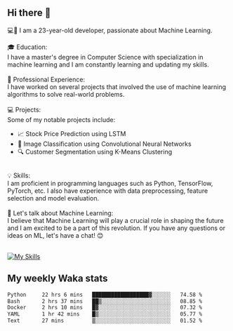 ## Hi there 👋

💻🤖 I am a 23-year-old developer, passionate about Machine Learning.</br>

🎓 Education:</br>
I have a master's degree in Computer Science with specialization in machine learning and I am constantly learning and updating my skills.
</br></br>
💼 Professional Experience:</br>
I have worked on several projects that involved the use of machine learning algorithms to solve real-world problems.
</br></br>
💻 Projects:</br>
Some of my notable projects include:
</br>
- 📈 Stock Price Prediction using LSTM</br>
- 🤖 Image Classification using Convolutional Neural Networks</br>
- 🔍 Customer Segmentation using K-Means Clustering</br>
</br>
💡 Skills:</br>
I am proficient in programming languages such as Python, TensorFlow, PyTorch, etc. I also have experience with data preprocessing, feature selection and model evaluation.
</br></br>
💬 Let's talk about Machine Learning:</br>
I believe that Machine Learning will play a crucial role in shaping the future and I am excited to be a part of this revolution. If you have any questions or ideas on ML, let's have a chat! 😊
</br></br>

[![My Skills](https://skillicons.dev/icons?i=html,css,docker,express,figma,firebase,graphql,nodejs,react,ts,vue,py,pytorch)](https://skillicons.dev)

## My weekly Waka stats

<!--START_SECTION:waka-->

```txt
Python     22 hrs 6 mins   ██████████████████▓░░░░░░   74.58 %
Bash       2 hrs 37 mins   ██▒░░░░░░░░░░░░░░░░░░░░░░   08.85 %
Docker     2 hrs 10 mins   █▓░░░░░░░░░░░░░░░░░░░░░░░   07.32 %
YAML       1 hr 42 mins    █▒░░░░░░░░░░░░░░░░░░░░░░░   05.77 %
Text       27 mins         ▒░░░░░░░░░░░░░░░░░░░░░░░░   01.52 %
```

<!--END_SECTION:waka-->
